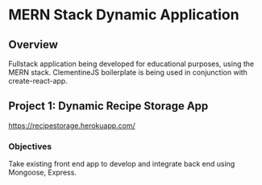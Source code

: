# MERN Stack Dynamic Application

## Overview
Fullstack application being developed for educational purposes, using the MERN stack.
ClementineJS boilerplate is being used in conjunction with create-react-app.

## Project 1: Dynamic Recipe Storage App
<https://recipestorage.herokuapp.com/>
### Objectives
Take existing front end app to develop and integrate back end using Mongoose, Express.
